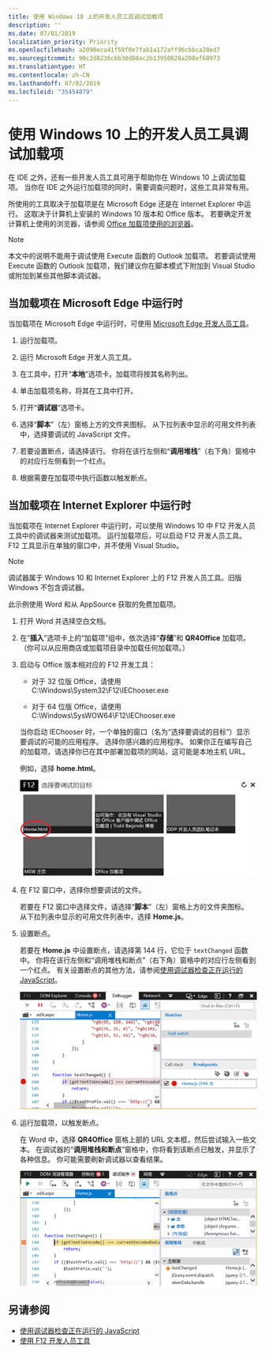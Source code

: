 ```yaml
---
title: 使用 Windows 10 上的开发人员工具调试加载项
description: ''
ms.date: 07/01/2019
localization_priority: Priority
ms.openlocfilehash: a2090eca41f59f0e7fab1a172aff96cbbca28ed7
ms.sourcegitcommit: 90c2d8236c6b30d80ac2b13950028a208ef60973
ms.translationtype: HT
ms.contentlocale: zh-CN
ms.lasthandoff: 07/02/2019
ms.locfileid: "35454879"
---
```

# <a name="debug-add-ins-using-developer-tools-on-windows-10"></a>使用 Windows 10 上的开发人员工具调试加载项

在 IDE 之外，还有一些开发人员工具可用于帮助你在 Windows 10 上调试加载项。 当你在 IDE 之外运行加载项的同时，需要调查问题时，这些工具非常有用。

所使用的工具取决于加载项是在 Microsoft Edge 还是在 Internet Explorer 中运行。 这取决于计算机上安装的 Windows 10 版本和 Office 版本。 若要确定开发计算机上使用的浏览器，请参阅 [Office 加载项使用的浏览器](../concepts/browsers-used-by-office-web-add-ins.md)。 


> [!NOTE]
> 本文中的说明不能用于调试使用 Execute 函数的 Outlook 加载项。 若要调试使用 Execute 函数的 Outlook 加载项，我们建议你在脚本模式下附加到 Visual Studio 或附加到某些其他脚本调试器。

## <a name="when-the-add-in-is-running-in-edge"></a>当加载项在 Microsoft Edge 中运行时

当加载项在 Microsoft Edge 中运行时，可使用 [Microsoft Edge 开发人员工具](https://www.microsoft.com/p/microsoft-edge-devtools-preview/9mzbfrmz0mnj?activetab=pivot%3Aoverviewtab)。 

1. 运行加载项。 

2. 运行 Microsoft Edge 开发人员工具。

3. 在工具中，打开“**本地**”选项卡。加载项将按其名称列出。

4. 单击加载项名称，将其在工具中打开。

5. 打开“**调试器**”选项卡。 

6. 选择“**脚本**”（左）窗格上方的文件夹图标。 从下拉列表中显示的可用文件列表中，选择要调试的 JavaScript 文件。

7. 若要设置断点，请选择该行。 你将在该行左侧和“**调用堆栈**”（右下角）窗格中的对应行左侧看到一个红点。

8. 根据需要在加载项中执行函数以触发断点。

## <a name="when-the-add-in-is-running-in-internet-explorer"></a>当加载项在 Internet Explorer 中运行时

当加载项在 Internet Explorer 中运行时，可以使用 Windows 10 中 F12 开发人员工具中的调试器来测试加载项。 运行加载项后，可以启动 F12 开发人员工具。 F12 工具显示在单独的窗口中，并不使用 Visual Studio。

> [!NOTE]
> 调试器属于 Windows 10 和 Internet Explorer 上的 F12 开发人员工具。旧版 Windows 不包含调试器。 

此示例使用 Word 和从 AppSource 获取的免费加载项。

1. 打开 Word 并选择空白文档。 
    
2. 在“**插入**”选项卡上的“加载项”组中，依次选择“**存储**”和 **QR4Office** 加载项。 （你可以从应用商店或加载项目录中加载任何加载项。）
    
3. 启动与 Office 版本相对应的 F12 开发工具：
    
   - 对于 32 位版 Office，请使用 C:\Windows\System32\F12\IEChooser.exe
    
   - 对于 64 位版 Office，请使用 C:\Windows\SysWOW64\F12\IEChooser.exe
    
   当你启动 IEChooser 时，一个单独的窗口（名为“选择要调试的目标”）显示要调试的可能的应用程序。 选择你感兴趣的应用程序。 如果你正在编写自己的加载项，请选择你已在其中部署加载项的网站，这可能是本地主机 URL。 
    
   例如，选择 **home.html**。 
    
   ![IEChooser 屏幕，指向圈出的加载项](../images/choose-target-to-debug.png)

4. 在 F12 窗口中，选择你想要调试的文件。
    
   若要在 F12 窗口中选择文件，请选择“**脚本**”（左）窗格上方的文件夹图标。 从下拉列表中显示的可用文件列表中，选择 **Home.js**。
    
5. 设置断点。
    
   若要在 **Home.js** 中设置断点，请选择第 144 行，它位于 `textChanged` 函数中。 你将在该行左侧和“调用堆栈和断点”（右下角）窗格中的对应行左侧看到一个红点。 有关设置断点的其他方法，请参阅[使用调试器检查正在运行的 JavaScript](/previous-versions/windows/internet-explorer/ie-developer/samples/dn255007(v=vs.85))。 
    
   ![断点位于 home.js 文件中的调试程序](../images/debugger-home-js-02.png)

6. 运行加载项，以触发断点。
    
   在 Word 中，选择 **QR4Office** 窗格上部的 URL 文本框，然后尝试输入一些文本。 在调试器的“**调用堆栈和断点**”窗格中，你将看到该断点已触发，并显示了各种信息。 你可能需要刷新调试器以查看结果。
    
   ![调试器，包含已触发的断点生成的结果](../images/debugger-home-js-01.png)


## <a name="see-also"></a>另请参阅

- [使用调试器检查正在运行的 JavaScript](/previous-versions/windows/internet-explorer/ie-developer/samples/dn255007(v=vs.85))
- [使用 F12 开发人员工具](/previous-versions/windows/internet-explorer/ie-developer/samples/bg182326(v=vs.85))
